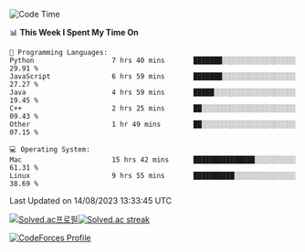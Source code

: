 
<!--START_SECTION:waka-->
![Code Time](http://img.shields.io/badge/Code%20Time-2%2C916%20hrs%2043%20mins-blue)

📊 **This Week I Spent My Time On** 

```text
💬 Programming Languages: 
Python                   7 hrs 40 mins       ███████░░░░░░░░░░░░░░░░░░   29.91 % 
JavaScript               6 hrs 59 mins       ███████░░░░░░░░░░░░░░░░░░   27.27 % 
Java                     4 hrs 59 mins       █████░░░░░░░░░░░░░░░░░░░░   19.45 % 
C++                      2 hrs 25 mins       ██░░░░░░░░░░░░░░░░░░░░░░░   09.43 % 
Other                    1 hr 49 mins        ██░░░░░░░░░░░░░░░░░░░░░░░   07.15 % 

💻 Operating System: 
Mac                      15 hrs 42 mins      ███████████████░░░░░░░░░░   61.31 % 
Linux                    9 hrs 55 mins       ██████████░░░░░░░░░░░░░░░   38.69 % 
```


 Last Updated on 14/08/2023 13:33:45 UTC
<!--END_SECTION:waka-->


[![Solved.ac프로필](http://mazassumnida.wtf/api/generate_badge?boj=hckim96)](https://solved.ac/hckim96)[![Solved.ac streak](http://mazandi.herokuapp.com/api?handle=hckim96&theme=dark)](https://solved.ac/hckim96)


[![CodeForces Profile](https://cf.leed.at?id=hckim96)](https://codeforces.com/profile/hckim96)

